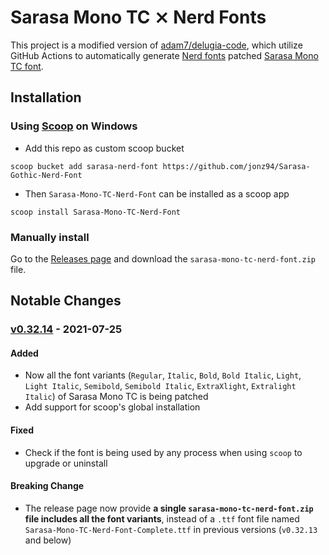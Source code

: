 Sarasa Mono TC ⨯ Nerd Fonts
===

This project is a modified version of [adam7/delugia-code](https://github.com/adam7/delugia-code), which utilize GitHub Actions to automatically generate [Nerd fonts](https://github.com/ryanoasis/nerd-fonts) patched [Sarasa Mono TC font](https://github.com/be5invis/Sarasa-Gothic).

Installation
---

### Using [Scoop](https://scoop.sh) on Windows

- Add this repo as custom scoop bucket

```
scoop bucket add sarasa-nerd-font https://github.com/jonz94/Sarasa-Gothic-Nerd-Font
```

- Then `Sarasa-Mono-TC-Nerd-Font` can be installed as a scoop app

```
scoop install Sarasa-Mono-TC-Nerd-Font
```

### Manually install

Go to the [Releases page](https://github.com/jonz94/Sarasa-Gothic-Nerd-Font/releases) and download the `sarasa-mono-tc-nerd-font.zip` file.

## Notable Changes

### [v0.32.14](https://github.com/jonz94/Sarasa-Gothic-Nerd-Font/compare/v0.32.13...v0.32.14) - 2021-07-25

#### Added

- Now all the font variants (`Regular`, `Italic`, `Bold`, `Bold Italic`, `Light`, `Light Italic`, `Semibold`, `Semibold Italic`, `ExtraXlight`, `Extralight Italic`) of Sarasa Mono TC is being patched
- Add support for scoop's global installation

#### Fixed

- Check if the font is being used by any process when using `scoop` to upgrade or uninstall

#### Breaking Change

- The release page now provide **a single `sarasa-mono-tc-nerd-font.zip` file includes all the font variants**, instead of a `.ttf` font file named `Sarasa-Mono-TC-Nerd-Font-Complete.ttf` in previous versions (`v0.32.13` and below)
